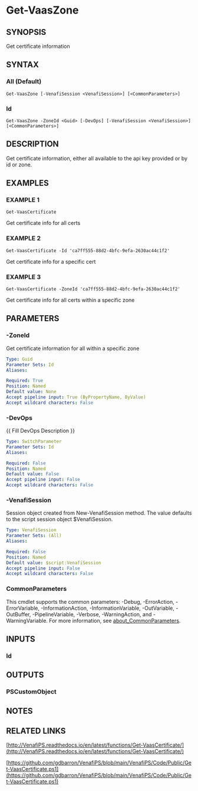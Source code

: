# Get-VaasZone

## SYNOPSIS
Get certificate information

## SYNTAX

### All (Default)
```
Get-VaasZone [-VenafiSession <VenafiSession>] [<CommonParameters>]
```

### Id
```
Get-VaasZone -ZoneId <Guid> [-DevOps] [-VenafiSession <VenafiSession>] [<CommonParameters>]
```

## DESCRIPTION
Get certificate information, either all available to the api key provided or by id or zone.

## EXAMPLES

### EXAMPLE 1
```
Get-VaasCertificate
```

Get certificate info for all certs

### EXAMPLE 2
```
Get-VaasCertificate -Id 'ca7ff555-88d2-4bfc-9efa-2630ac44c1f2'
```

Get certificate info for a specific cert

### EXAMPLE 3
```
Get-VaasCertificate -ZoneId 'ca7ff555-88d2-4bfc-9efa-2630ac44c1f2'
```

Get certificate info for all certs within a specific zone

## PARAMETERS

### -ZoneId
Get certificate information for all within a specific zone

```yaml
Type: Guid
Parameter Sets: Id
Aliases:

Required: True
Position: Named
Default value: None
Accept pipeline input: True (ByPropertyName, ByValue)
Accept wildcard characters: False
```

### -DevOps
{{ Fill DevOps Description }}

```yaml
Type: SwitchParameter
Parameter Sets: Id
Aliases:

Required: False
Position: Named
Default value: False
Accept pipeline input: False
Accept wildcard characters: False
```

### -VenafiSession
Session object created from New-VenafiSession method. 
The value defaults to the script session object $VenafiSession.

```yaml
Type: VenafiSession
Parameter Sets: (All)
Aliases:

Required: False
Position: Named
Default value: $script:VenafiSession
Accept pipeline input: False
Accept wildcard characters: False
```

### CommonParameters
This cmdlet supports the common parameters: -Debug, -ErrorAction, -ErrorVariable, -InformationAction, -InformationVariable, -OutVariable, -OutBuffer, -PipelineVariable, -Verbose, -WarningAction, and -WarningVariable. For more information, see [about_CommonParameters](http://go.microsoft.com/fwlink/?LinkID=113216).

## INPUTS

### Id
## OUTPUTS

### PSCustomObject
## NOTES

## RELATED LINKS

[http://VenafiPS.readthedocs.io/en/latest/functions/Get-VaasCertificate/](http://VenafiPS.readthedocs.io/en/latest/functions/Get-VaasCertificate/)

[https://github.com/gdbarron/VenafiPS/blob/main/VenafiPS/Code/Public/Get-VaasCertificate.ps1](https://github.com/gdbarron/VenafiPS/blob/main/VenafiPS/Code/Public/Get-VaasCertificate.ps1)

